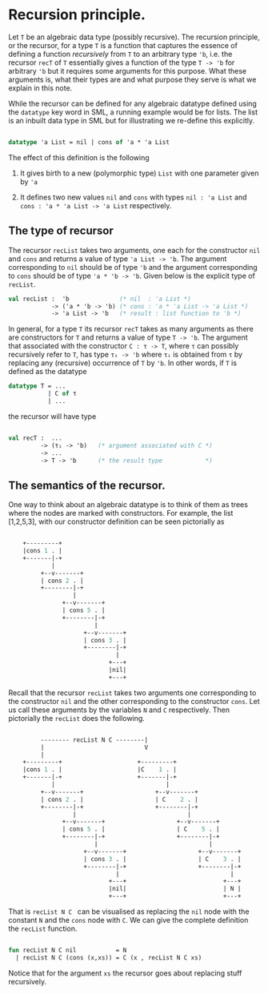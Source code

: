 # Recursion principle.

Let `T` be an algebraic data type (possibly recursive). The recursion
principle, or the recursor, for a type `T` is a function that captures
the essence of defining a function _recursively_ from `T` to an
arbitrary type `'b`, i.e. the recursor `recT` of `T` essentially gives
a function of the type `T -> 'b` for arbitrary `'b` but it requires
some arguments for this purpose. What these arguments is, what their
types are and what purpose they serve is what we explain in this note.

While the recursor can be defined for any algebraic datatype defined
using the `datatype` key word in SML, a running example would be for
lists. The list is an inbuilt data type in SML but for illustrating we
re-define this explicitly.


```sml

datatype 'a List = nil | cons of 'a * 'a List

```

The effect of this definition is the following

1. It gives birth to a new (polymorphic type) `List` with one
   parameter given by `'a`

2. It defines two new values `nil` and `cons` with types `nil : 'a
   List` and `cons : 'a * 'a List -> 'a List` respectively.

## The type of recursor

The recursor `recList` takes two arguments, one each for the
constructor `nil` and `cons` and returns a value of type `'a List ->
'b`. The argument corresponding to `nil` should be of type `'b` and
the argument corresponding to `cons` should be of type `'a * 'b ->
'b`. Given below is the explicit type of `recList`.

```sml
val recList :  'b              (* nil  : 'a List *)
            -> ('a * 'b -> 'b) (* cons : 'a * 'a List -> 'a List *)
            -> 'a List -> 'b   (* result : list function to 'b *)
```


In general, for a type `T` its recursor `recT` takes as many arguments
as there are constructors for `T` and returns a value of type `T ->
'b`. The argument that associated with the constructor `C : τ -> T`,
where `τ` can possibly recursively refer to `T`, has type `τ₁ -> 'b`
where `τ₁` is obtained from `τ` by replacing any (recursive)
occurrence of `T` by `'b`. In other words, if `T` is defined as the
datatype

```sml
datatype T = ...
           | C of τ
		   | ...
```

the recursor will have type

```sml

val recT :  ...
         -> (τ₁ -> 'b)   (* argument associated with C *)
		 -> ...
		 -> T -> 'b      (* the result type            *)

```

## The semantics of the recursor.

One way to think about an algebraic datatype is to think of them as
trees where the nodes are marked with constructors. For example, the
list [1,2,5,3], with our constructor definition can be seen pictorially
as

```sml

  	+---------+
    |cons 1 . |
  	+-------|-+
  			|
   	   	 +--v-------+
   	   	 | cons 2 .	|
   	   	 +--------|-+
   				  |
   			   +--v-------+
   			   | cons 5 . |
   			   +--------|-+
   	   	   	   	   	   	|
                     +--v-------+
  					 | cons 3 .	|
  					 +--------|-+
  							  |
   	   	   	   	   	   	   	+---+
  							|nil|
  						   	+---+

```

Recall that the recursor `recList` takes two arguments one
corresponding to the constructor `nil` and the other corresponding to
the constructor `cons`. Let us call these arguments by the variables
`N` and `C` respectively. Then pictorially the `recList` does
the following.



```sml

         -------- recList N C --------|
		 |							  V
		 |
   	+---------+		   	   	   	    +---------+
    |cons 1 . |		  			    |C    1 . |
  	+-------|-+		  			    +-------|-+
  			|		  			            |
   	   	 +--v-------+ 			         +--v-------+
   	   	 | cons 2 .	| 			         | C    2 . |
   	   	 +--------|-+ 			         +--------|-+
   				  |	   	   	   	                  |
   			   +--v-------+		               +--v-------+
   			   | cons 5 . |		               | C    5 . |
   			   +--------|-+		               +--------|-+
   	   	   	   	   	   	|		                        |
                     +--v-------+                    +--v-------+
  					 | cons 3 .	|                    | C    3 . |
  					 +--------|-+                    +--------|-+
  							  |	                              |
   	   	   	   	   	   	   	+---+                           +---+
  							|nil|                           | N |
  	   	   	   	   	   	   	+---+                           +---+

```

That is `recList N C ` can be visualised as replacing the `nil` node
with the constant `N` and the `cons` node with `C`. We can give the
complete definition the `recList` function.

```sml

fun recList N C nil           = N
  | recList N C (cons (x,xs)) = C (x , recList N C xs)

```

Notice that for the argument `xs` the recursor goes about replacing
stuff recursively.
